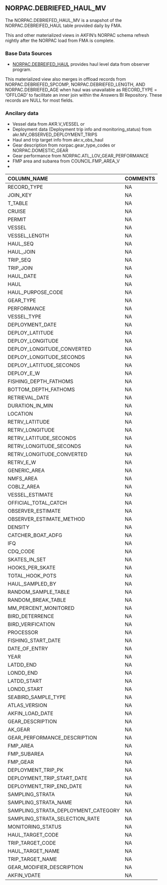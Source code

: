 
## NORPAC.DEBRIEFED_HAUL_MV

<!-- badges: start -->
<!-- badges: end -->

The NORPAC.DEBRIEFED_HAUL_MV is a snapshot of the NORPAC.DEBREIFED_HAUL
table provided daily by FMA.

This and other materialized views in AKFIN’s NORPAC schema refresh
nightly after the NORPAC load from FMA is complete.

### Base Data Sources

- [NORPAC.DEBREIFED_HAUL](https://www.fisheries.noaa.gov/inport/item/10659)
  provides haul level data from observer program.

This materialized view also merges in offload records from
NORPAC.DEBRIEFED_SPCOMP, NORPAC.DEBRIEFED_LENGTH, AND
NORPAC.DEBRIEFED_AGE when haul was unavailable as RECORD_TYPE =
‘OFFLOAD’ to facilitate an inner join within the Answers BI Repository.
These records are NULL for most fields.

### Ancilary data

- Vessel data from AKR.V_VESSEL or
- Deployment data (Deployment trip info and monitoring_status) from
  akr.MV_OBSERVED_DEPLOYMENT_TRIPS
- Haul and trip target info from akr.v_obs_haul
- Gear description from norpac.gear_type_codes or NORPAC.DOMESTIC_GEAR
- Gear performance from NORPAC.ATL_LOV_GEAR_PERFORMANCE
- FMP area and subarea from COUNCIL.FMP_AREA_V
- 

| COLUMN_NAME                         | COMMENTS |
|:------------------------------------|:---------|
| RECORD_TYPE                         | NA       |
| JOIN_KEY                            | NA       |
| T_TABLE                             | NA       |
| CRUISE                              | NA       |
| PERMIT                              | NA       |
| VESSEL                              | NA       |
| VESSEL_LENGTH                       | NA       |
| HAUL_SEQ                            | NA       |
| HAUL_JOIN                           | NA       |
| TRIP_SEQ                            | NA       |
| TRIP_JOIN                           | NA       |
| HAUL_DATE                           | NA       |
| HAUL                                | NA       |
| HAUL_PURPOSE_CODE                   | NA       |
| GEAR_TYPE                           | NA       |
| PERFORMANCE                         | NA       |
| VESSEL_TYPE                         | NA       |
| DEPLOYMENT_DATE                     | NA       |
| DEPLOY_LATITUDE                     | NA       |
| DEPLOY_LONGITUDE                    | NA       |
| DEPLOY_LONGITUDE_CONVERTED          | NA       |
| DEPLOY_LONGITUDE_SECONDS            | NA       |
| DEPLOY_LATITUDE_SECONDS             | NA       |
| DEPLOY_E_W                          | NA       |
| FISHING_DEPTH_FATHOMS               | NA       |
| BOTTOM_DEPTH_FATHOMS                | NA       |
| RETRIEVAL_DATE                      | NA       |
| DURATION_IN_MIN                     | NA       |
| LOCATION                            | NA       |
| RETRV_LATITUDE                      | NA       |
| RETRV_LONGITUDE                     | NA       |
| RETRV_LATITUDE_SECONDS              | NA       |
| RETRV_LONGITUDE_SECONDS             | NA       |
| RETRV_LONGITUDE_CONVERTED           | NA       |
| RETRV_E_W                           | NA       |
| GENERIC_AREA                        | NA       |
| NMFS_AREA                           | NA       |
| COBLZ_AREA                          | NA       |
| VESSEL_ESTIMATE                     | NA       |
| OFFICIAL_TOTAL_CATCH                | NA       |
| OBSERVER_ESTIMATE                   | NA       |
| OBSERVER_ESTIMATE_METHOD            | NA       |
| DENSITY                             | NA       |
| CATCHER_BOAT_ADFG                   | NA       |
| IFQ                                 | NA       |
| CDQ_CODE                            | NA       |
| SKATES_IN_SET                       | NA       |
| HOOKS_PER_SKATE                     | NA       |
| TOTAL_HOOK_POTS                     | NA       |
| HAUL_SAMPLED_BY                     | NA       |
| RANDOM_SAMPLE_TABLE                 | NA       |
| RANDOM_BREAK_TABLE                  | NA       |
| MM_PERCENT_MONITORED                | NA       |
| BIRD_DETERRENCE                     | NA       |
| BIRD_VERIFICATION                   | NA       |
| PROCESSOR                           | NA       |
| FISHING_START_DATE                  | NA       |
| DATE_OF_ENTRY                       | NA       |
| YEAR                                | NA       |
| LATDD_END                           | NA       |
| LONDD_END                           | NA       |
| LATDD_START                         | NA       |
| LONDD_START                         | NA       |
| SEABIRD_SAMPLE_TYPE                 | NA       |
| ATLAS_VERSION                       | NA       |
| AKFIN_LOAD_DATE                     | NA       |
| GEAR_DESCRIPTION                    | NA       |
| AK_GEAR                             | NA       |
| GEAR_PERFORMANCE_DESCRIPTION        | NA       |
| FMP_AREA                            | NA       |
| FMP_SUBAREA                         | NA       |
| FMP_GEAR                            | NA       |
| DEPLOYMENT_TRIP_PK                  | NA       |
| DEPLOYMENT_TRIP_START_DATE          | NA       |
| DEPLOYMENT_TRIP_END_DATE            | NA       |
| SAMPLING_STRATA                     | NA       |
| SAMPLING_STRATA_NAME                | NA       |
| SAMPLING_STRATA_DEPLOYMENT_CATEGORY | NA       |
| SAMPLING_STRATA_SELECTION_RATE      | NA       |
| MONITORING_STATUS                   | NA       |
| HAUL_TARGET_CODE                    | NA       |
| TRIP_TARGET_CODE                    | NA       |
| HAUL_TARGET_NAME                    | NA       |
| TRIP_TARGET_NAME                    | NA       |
| GEAR_MODIFIER_DESCRIPTION           | NA       |
| AKFIN_VDATE                         | NA       |
